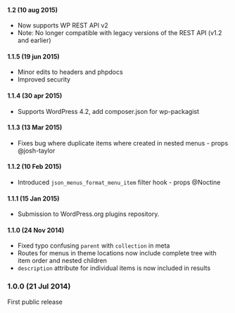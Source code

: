 #### 1.2 (10 aug 2015)
* Now supports WP REST API v2
* Note: No longer compatible with legacy versions of the REST API (v1.2 and earlier)

#### 1.1.5 (19 jun 2015)
* Minor edits to headers and phpdocs
* Improved security

#### 1.1.4 (30 apr 2015)
* Supports WordPress 4.2, add composer.json for wp-packagist

#### 1.1.3 (13 Mar 2015)
* Fixes bug where duplicate items where created in nested menus - props @josh-taylor

#### 1.1.2 (10 Feb 2015)
* Introduced `json_menus_format_menu_item` filter hook - props @Noctine

#### 1.1.1 (15 Jan 2015)
* Submission to WordPress.org plugins repository.

#### 1.1.0 (24 Nov 2014)
* Fixed typo confusing `parent` with `collection` in meta
* Routes for menus in theme locations now include complete tree with item order and nested children 
* `description` attribute for individual items is now included in results

### 1.0.0 (21 Jul 2014)
First public release
